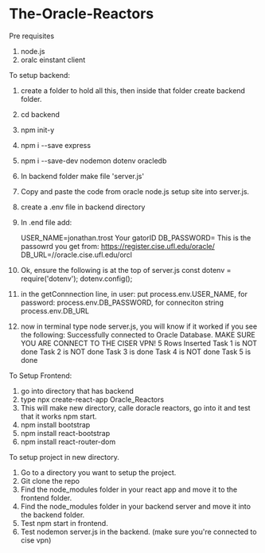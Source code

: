 # The-Oracle-Reactors

Pre requisites
1. node.js
2. oralc einstant client


To setup backend:
1. create a folder to hold all this, then inside that folder create backend folder.  
2. cd backend 
3. npm init-y
4. npm i --save express
5. npm i --save-dev nodemon dotenv oracledb
6. In backend folder make file 'server.js'
7. Copy and paste the code from oracle node.js setup site into server.js.
8. create a .env file in backend directory
9. In .end file add: 

    USER_NAME=jonathan.trost Your gatorID
    DB_PASSWORD= This is the passowrd you get from: https://register.cise.ufl.edu/oracle/ 
    DB_URL=//oracle.cise.ufl.edu/orcl

10. Ok, ensure the following is at the top of server.js
    const dotenv = require('dotenv');
    dotenv.config();
11. in the getConnnection line, 
    in user: put process.env.USER_NAME, for password: process.env.DB_PASSWORD, for conneciton string process.env.DB_URL
12. now in terminal type node server.js, you will know if it worked if you see the following:
   Successfully connected to Oracle Database. MAKE SURE YOU ARE CONNECT TO THE CISER VPN!
        5 Rows Inserted
        Task 1 is NOT done
        Task 2 is NOT done
        Task 3 is done
        Task 4 is NOT done
        Task 5 is done 

To Setup Frontend:
1. go into directory that has backend
2. type npx create-react-app Oracle_Reactors
3. This will make new directory, calle doracle reactors, go into it and test that it works npm start.
4. npm install bootstrap
5. npm install react-bootstrap
6. npm install react-router-dom


To setup project in new directory.
1. Go to a directory you want to setup the project.
2. Git clone the repo
3. Find the node_modules folder in your react app and move it to the frontend folder.
4. Find the node_modules folder in your backend server and move it into the backend folder. 
5. Test npm start in frontend.
6. Test nodemon server.js in the backend. (make sure you're connected to cise vpn)